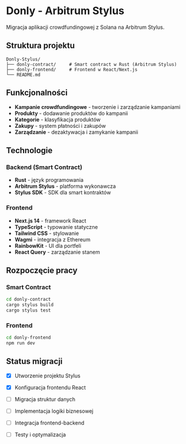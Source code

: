 # Donly - Arbitrum Stylus

Migracja aplikacji crowdfundingowej z Solana na Arbitrum Stylus.

## Struktura projektu

```
Donly-Stylus/
├── donly-contract/     # Smart contract w Rust (Arbitrum Stylus)
├── donly-frontend/     # Frontend w React/Next.js
└── README.md
```

## Funkcjonalności

- **Kampanie crowdfundingowe** - tworzenie i zarządzanie kampaniami
- **Produkty** - dodawanie produktów do kampanii
- **Kategorie** - klasyfikacja produktów
- **Zakupy** - system płatności i zakupów
- **Zarządzanie** - dezaktywacja i zamykanie kampanii

## Technologie

### Backend (Smart Contract)
- **Rust** - język programowania
- **Arbitrum Stylus** - platforma wykonawcza
- **Stylus SDK** - SDK dla smart kontraktów

### Frontend
- **Next.js 14** - framework React
- **TypeScript** - typowanie statyczne
- **Tailwind CSS** - stylowanie
- **Wagmi** - integracja z Ethereum
- **RainbowKit** - UI dla portfeli
- **React Query** - zarządzanie stanem

## Rozpoczęcie pracy

### Smart Contract
```bash
cd donly-contract
cargo stylus build
cargo stylus test
```

### Frontend
```bash
cd donly-frontend
npm run dev
```

## Status migracji

- [x] Utworzenie projektu Stylus
- [x] Konfiguracja frontendu React
- [ ] Migracja struktur danych
- [ ] Implementacja logiki biznesowej
- [ ] Integracja frontend-backend
- [ ] Testy i optymalizacja


